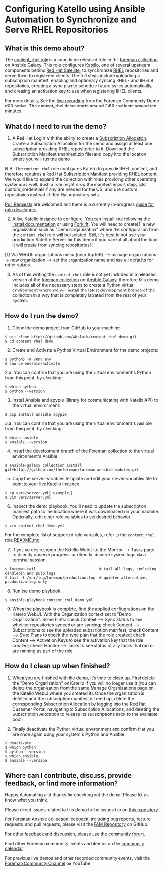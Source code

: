 # Configuring Katello using Ansible Automation to Synchronize and Serve RHEL Repositories #

## What is this demo about? ##

The [content_rhel role](https://github.com/theforeman/foreman-ansible-modules/tree/develop/roles/content_rhel) is a soon to be released role in the [foreman collection](https://galaxy.ansible.com/theforeman/foreman) on Ansible Galaxy. This role configures [Katello](https://theforeman.org/plugins/katello/), one of several upstream components behind [Red Hat Satellite](https://www.redhat.com/en/technologies/management/satellite), to synchronize [RHEL](https://www.redhat.com/en/technologies/linux-platforms/enterprise-linux) repositories and serve them to registered clients. The full steps include uploading a subscription manifest, enabling and optionally syncing RHEL7 and RHEL8 repositories, creating a sync plan to schedule future syncs automatically, and creating an activation key to use when registering RHEL clients.

For more details, See the [live recording](https://youtu.be/k0spcDCIYYU?t=176) from the Foreman Community Demo #93 series. The content_rhel demo starts around 2:56 and lasts around ten minutes.

## What do I need to run the demo? ##

1. A Red Hat Login with the ability to create a [Subscription Allocation](https://access.redhat.com/management/subscription_allocations). Craete a Subscription Allocation for the demo and assign at least one subscription providing RHEL repositories to it. Download the Subscription Manifest (manifest.zip file) and copy it to the location where you will run the demo.

N.B. The `content_rhel` role configures Katello to provide RHEL content, and therefore requires a Red Hat Subscription Manifest providing RHEL content. We would like to expand the collection with roles providing other operating systems as well. Such a role might drop the manifest import step, add custom_credentials if any are needed for the OS, and use custom repositories instead of Red Hat repository sets.

[Pull Requests](https://github.com/theforeman/foreman-ansible-modules/pulls) are welcomed and there is a currently in-progress [guide for role developers](https://github.com/theforeman/foreman-ansible-modules/pull/1186/files).

2. A live Katello instance to configure. You can install one following the [install documentation](https://theforeman.org/plugins/katello/3.18/installation/index.html) or using [Forklift](https://github.com/theforeman/forklift). You will need to create[1] a new organization such as "Demo Organization" where the configuration from the `content_rhel` role will be isolated. Still, it's best to not use your production Satellite Server for this demo if you care at all about the load it will create from syncing repositories! :)

[1] Via WebUI: organizations menu (near top left) --> manage organizations --> new organization --> set the organization name and use all defaults for other values.

3. As of this writing the `content_rhel` role is not yet included in a released version of the [foreman collection](https://galaxy.ansible.com/theforeman/foreman) on [Ansible Galaxy](https://galaxy.ansible.com/); therefore this demo includes all of the necessary steps to create a Python virtual environment where we will install the latest development branch of the collection in a way that is completely isolated from the rest of your system.

## How do I run the demo? ##

1. Clone the demo project from GitHub to your machine:

```shell
$ git clone https://github.com/wbclark/content_rhel_demo.git
$ cd content_rhel_demo
```

2. Create and Activate a Python Virtual Environment for the demo projects:

```shell
$ python3 -m venv env
$ source env/bin/activate
```

2.a. You can confirm that you are using the virtual environment's Python from this point, by checking:

```shell
$ which python
$ python --version
```

3. Install Ansible and apypie (library for communicating with Katello API) to the virtual environment:

```shell
$ pip install ansible apypie
```

3.a. You can confirm that you are using the virtual environment's Ansible from this point, by checking:

```shell
$ which ansible
$ ansible --version
```

4. Install the development branch of the Foreman collection to the virtual environment's Ansible:

```shell
$ ansible-galaxy collection install git+https://github.com/theforeman/foreman-ansible-modules.git
```

5. Copy the server variables template and edit your server variables file to point to your live Katello instance:

```shell
$ cp vars/server.yml{.example,}
$ vim vars/server.yml
```

6. Inspect the demo playbook. You'll need to update the subscription manifest path to the location where it was downloaded on your machine. Optionally, edit other role variables to set desired behavior.

```shell
$ vim content_rhel_demo.yml
```

For the complete list of supported role variables, refer to the `content_rhel` role [README.md](https://github.com/theforeman/foreman-ansible-modules/blob/develop/roles/content_rhel/README.md)

7. If you so desire, open the Katello WebUI to the Monitor --> Tasks page to directly observe progress, or directly observe system logs via a terminal session.

```shell
$ foreman-tail                             # tail all logs, including candlepin and pulp logs
$ tail -f /var/log/foreman/production.log  # quieter alternative, production.log only
```

8. Run the demo playbook.

```shell
$ ansible-playbook content_rhel_demo.yml
```

9. When the playbook is complete, find the applied confiugrations on the Katello WebUI. With the Organization context set to "Demo Organization". Some hints: check Content --> Sync Status to see whether repositories synced or are syncing; check Content --> Subscriptions to see the uploaded subscription manifest; check Content --> Sync Plans to check the sync plan that the role created; check Content --> Activation Keys to see the activation key that the role created; check Monitor --> Tasks to see status of any tasks that ran or are running as part of the role.

## How do I clean up when finished? ##

1. When you are finished with the demo, it's time to clean up. First delete the "Demo Organization" on Katello if you will no longer use it (you can delete the organization from the same Manage Organizations page on the Katello WebUI where you created it). Once the organization is deleted and the subscription manifest is freed up, delete the corresponding Subscription Allocation by logging into the Red Hat Customer Portal, navigating to Subscription Allocations, and deleting the Subscription Allocation to release its subscriptions back to the available pool.

2. Finally deactivate the Python virtual environment and confirm that you are once again using your system's Python and Ansible:

```shell
$ deactivate
$ which python
$ python --version
$ which ansible
$ ansible --version
```

## Where can I contribute, discuss, provide feedback, or find more information? ##

Happy Automating and thanks for checking out the demo! Please let us know what you think.

Please direct issues related to this demo to the issues tab on [this repository](https://github.com/wbclark/content_rhel_demo).

For Foreman Ansible Collection feedback, including bug reports, feature requests, and pull requests, please visit the [FAM Repository](https://github.com/theforeman/foreman-ansible-modules) on GitHub.

For other feedback and discussion, please use the [community forum](https://community.theforeman.org/).

Find other Foreman community events and demos on the [community calendar](https://community.theforeman.org/calendar).

For previous live demos and other recorded community events, visit the [Foreman Community Channel](https://www.youtube.com/channel/UCCo7AZ1oG6TbG0-dwjRqCmw) on YouTube.
